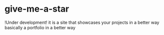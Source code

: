 # give-me-a-star
!Under development!
it is a site that showcases your projects in a better way 
basically a portfolio in a better way
